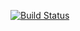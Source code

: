 [![Build Status](https://travis-ci.org/dsmirnoff73/backend-project-lvl3.svg?branch=master)](https://travis-ci.org/dsmirnoff73/backend-project-lvl3)